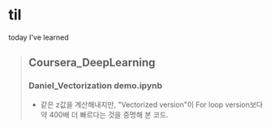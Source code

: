# til
today I've learned

> ## Coursera_DeepLearning
> ### Daniel_Vectorization demo.ipynb
> - 같은 z값을 계산해내지만, "Vectorized version"이 For loop version보다 약 400배 더 빠르다는 것을 증명해 본 코드.
